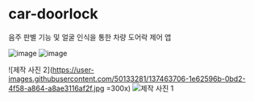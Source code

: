 # car-doorlock
음주 판별 기능 및 얼굴 인식을 통한 차량 도어락 제어 앱

![image](https://user-images.githubusercontent.com/50133281/137463809-580a20b9-37b5-479f-93d3-40c9ede70cb4.png)
![image](https://user-images.githubusercontent.com/50133281/137463864-062adff8-903f-4afc-8757-fc30839217dd.png)

![제작 사진 2](https://user-images.githubusercontent.com/50133281/137463706-1e62596b-0bd2-4f58-a864-a8ae3116af2f.jpg =300x)
![제작 사진 1](https://user-images.githubusercontent.com/50133281/137463713-badbfd4a-e13f-4893-a2ba-a21cace0e0ae.jpg)

